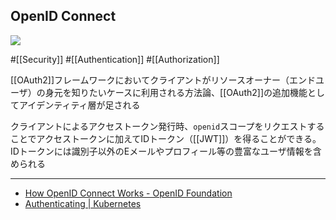 ## OpenID Connect

![](https://openid.net/wp-content/uploads/2022/11/df-l-oix-l-openid_rgb-300dpi.png)

#[[Security]] #[[Authentication]] #[[Authorization]]

[[OAuth2]]フレームワークにおいてクライアントがリソースオーナー（エンドユーザ）の身元を知りたいケースに利用される方法論、[[OAuth2]]の追加機能としてアイデンティティ層が足される

クライアントによるアクセストークン発行時、`openid`スコープをリクエストすることでアクセストークンに加えてIDトークン（[[JWT]]）を得ることができる。IDトークンには識別子以外のEメールやプロフィール等の豊富なユーザ情報を含められる

---

- [How OpenID Connect Works - OpenID Foundation](https://openid.net/foundation/how-connect-works/)
- [Authenticating | Kubernetes](https://kubernetes.io/docs/reference/access-authn-authz/authentication/#openid-connect-tokens)
